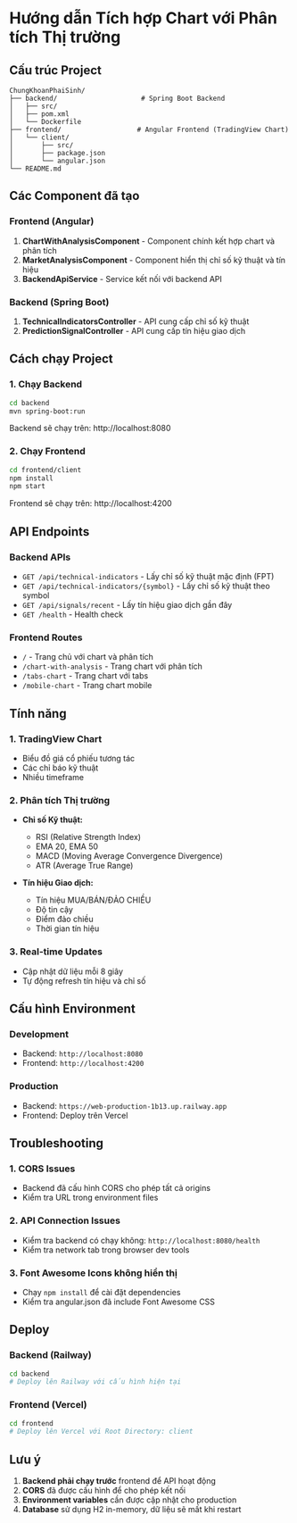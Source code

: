 # Hướng dẫn Tích hợp Chart với Phân tích Thị trường

## Cấu trúc Project

```
ChungKhoanPhaiSinh/
├── backend/                     # Spring Boot Backend
│   ├── src/
│   ├── pom.xml
│   └── Dockerfile
├── frontend/                   # Angular Frontend (TradingView Chart)
│   └── client/
│       ├── src/
│       ├── package.json
│       └── angular.json
└── README.md
```

## Các Component đã tạo

### Frontend (Angular)
1. **ChartWithAnalysisComponent** - Component chính kết hợp chart và phân tích
2. **MarketAnalysisComponent** - Component hiển thị chỉ số kỹ thuật và tín hiệu
3. **BackendApiService** - Service kết nối với backend API

### Backend (Spring Boot)
1. **TechnicalIndicatorsController** - API cung cấp chỉ số kỹ thuật
2. **PredictionSignalController** - API cung cấp tín hiệu giao dịch

## Cách chạy Project

### 1. Chạy Backend
```bash
cd backend
mvn spring-boot:run
```
Backend sẽ chạy trên: http://localhost:8080

### 2. Chạy Frontend
```bash
cd frontend/client
npm install
npm start
```
Frontend sẽ chạy trên: http://localhost:4200

## API Endpoints

### Backend APIs
- `GET /api/technical-indicators` - Lấy chỉ số kỹ thuật mặc định (FPT)
- `GET /api/technical-indicators/{symbol}` - Lấy chỉ số kỹ thuật theo symbol
- `GET /api/signals/recent` - Lấy tín hiệu giao dịch gần đây
- `GET /health` - Health check

### Frontend Routes
- `/` - Trang chủ với chart và phân tích
- `/chart-with-analysis` - Trang chart với phân tích
- `/tabs-chart` - Trang chart với tabs
- `/mobile-chart` - Trang chart mobile

## Tính năng

### 1. TradingView Chart
- Biểu đồ giá cổ phiếu tương tác
- Các chỉ báo kỹ thuật
- Nhiều timeframe

### 2. Phân tích Thị trường
- **Chỉ số Kỹ thuật:**
  - RSI (Relative Strength Index)
  - EMA 20, EMA 50
  - MACD (Moving Average Convergence Divergence)
  - ATR (Average True Range)

- **Tín hiệu Giao dịch:**
  - Tín hiệu MUA/BÁN/ĐẢO CHIỀU
  - Độ tin cậy
  - Điểm đảo chiều
  - Thời gian tín hiệu

### 3. Real-time Updates
- Cập nhật dữ liệu mỗi 8 giây
- Tự động refresh tín hiệu và chỉ số

## Cấu hình Environment

### Development
- Backend: `http://localhost:8080`
- Frontend: `http://localhost:4200`

### Production
- Backend: `https://web-production-1b13.up.railway.app`
- Frontend: Deploy trên Vercel

## Troubleshooting

### 1. CORS Issues
- Backend đã cấu hình CORS cho phép tất cả origins
- Kiểm tra URL trong environment files

### 2. API Connection Issues
- Kiểm tra backend có chạy không: `http://localhost:8080/health`
- Kiểm tra network tab trong browser dev tools

### 3. Font Awesome Icons không hiển thị
- Chạy `npm install` để cài đặt dependencies
- Kiểm tra angular.json đã include Font Awesome CSS

## Deploy

### Backend (Railway)
```bash
cd backend
# Deploy lên Railway với cấu hình hiện tại
```

### Frontend (Vercel)
```bash
cd frontend
# Deploy lên Vercel với Root Directory: client
```

## Lưu ý

1. **Backend phải chạy trước** frontend để API hoạt động
2. **CORS** đã được cấu hình để cho phép kết nối
3. **Environment variables** cần được cập nhật cho production
4. **Database** sử dụng H2 in-memory, dữ liệu sẽ mất khi restart



